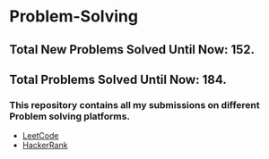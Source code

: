# Problem-Solving
## Total New Problems Solved Until Now: 152.
## Total Problems Solved Until Now: 184.
### This repository contains all my submissions on different Problem solving platforms.
  * [LeetCode](https://leetcode.com/HMarsafy/)
  * [HackerRank](https://www.hackerrank.com/hassan_marsafy)
  
